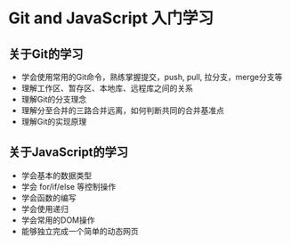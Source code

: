 # Git and JavaScript 入门学习

## 关于Git的学习

- 学会使用常用的Git命令，熟练掌握提交，push, pull, 拉分支，merge分支等
- 理解工作区、暂存区、本地库、远程库之间的关系
- 理解Git的分支理念
- 理解分至合并的三路合并远离，如何判断共同的合并基准点
- 理解Git的实现原理

## 关于JavaScript的学习

- 学会基本的数据类型
- 学会 for/if/else 等控制操作
- 学会函数的编写
- 学会使用递归
- 学会常用的DOM操作
- 能够独立完成一个简单的动态网页